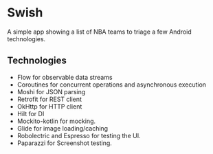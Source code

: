 #  Swish
A simple app showing a list of NBA teams to triage a few Android technologies.

## Technologies

- Flow for observable data streams
- Coroutines for concurrent operations and asynchronous execution
- Moshi for JSON parsing
- Retrofit for REST client
- OkHttp for HTTP client
- Hilt for DI
- Mockito-kotlin for mocking.
- Glide for image loading/caching
- Robolectric and Espresso for testing the UI.
- Paparazzi for Screenshot testing.
